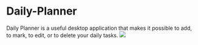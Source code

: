 # Daily-Planner
Daily Planner is a useful desktop application that makes it possible to add, to mark, to edit, or to delete your daily tasks.
![](https://i.imgur.com/kMjnOy8.gif)
